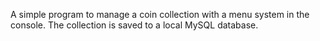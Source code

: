 A simple program to manage a coin collection with a menu system in the console. The collection is saved to a local MySQL database.